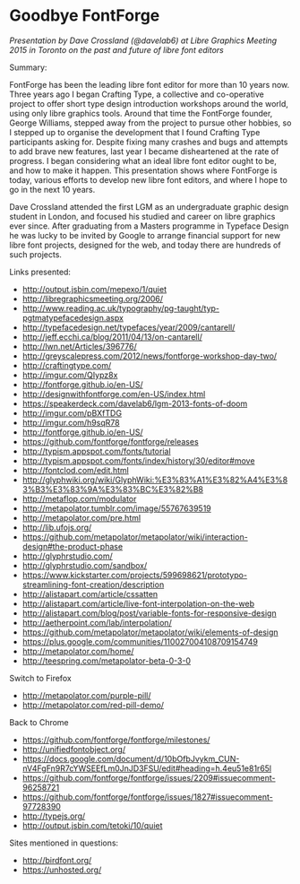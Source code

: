 # Goodbye FontForge

_Presentation by Dave Crossland (@davelab6) at Libre Graphics Meeting 2015 in Toronto on the past and future of libre font editors_

Summary:

FontForge has been the leading libre font editor for more than 10 years now. Three years ago I began Crafting Type, a collective and co-operative project to offer short type design introduction workshops around the world, using only libre graphics tools. Around that time the FontForge founder, George Williams, stepped away from the project to pursue other hobbies, so I stepped up to organise the development that I found Crafting Type participants asking for. Despite fixing many crashes and bugs and attempts to add brave new features, last year I became disheartened at the rate of progress. I began considering what an ideal libre font editor ought to be, and how to make it happen. This presentation shows where FontForge is today, various efforts to develop new libre font editors, and where I hope to go in the next 10 years.

Dave Crossland attended the first LGM as an undergraduate graphic design student in London, and focused his studied and career on libre graphics ever since. After graduating from a Masters programme in Typeface Design he was lucky to be invited by Google to arrange financial support for new libre font projects, designed for the web, and today there are hundreds of such projects.

Links presented:

* http://output.jsbin.com/mepexo/1/quiet
* http://libregraphicsmeeting.org/2006/
* http://www.reading.ac.uk/typography/pg-taught/typ-pgtmatypefacedesign.aspx
* http://typefacedesign.net/typefaces/year/2009/cantarell/
* http://jeff.ecchi.ca/blog/2011/04/13/on-cantarell/
* http://lwn.net/Articles/396776/
* http://greyscalepress.com/2012/news/fontforge-workshop-day-two/
* http://craftingtype.com/
* http://imgur.com/QIypz8x
* http://fontforge.github.io/en-US/
* http://designwithfontforge.com/en-US/index.html
* https://speakerdeck.com/davelab6/lgm-2013-fonts-of-doom
* http://imgur.com/pBXfTDG
* http://imgur.com/h9sqR78
* http://fontforge.github.io/en-US/
* https://github.com/fontforge/fontforge/releases
* http://typism.appspot.com/fonts/tutorial
* http://typism.appspot.com/fonts/index/history/30/editor#move
* http://fontclod.com/edit.html
* http://glyphwiki.org/wiki/GlyphWiki:%E3%83%A1%E3%82%A4%E3%83%B3%E3%83%9A%E3%83%BC%E3%82%B8
* http://metaflop.com/modulator
* http://metapolator.tumblr.com/image/55767639519
* http://metapolator.com/pre.html
* http://lib.ufojs.org/
* https://github.com/metapolator/metapolator/wiki/interaction-design#the-product-phase
* http://glyphrstudio.com/
* http://glyphrstudio.com/sandbox/
* https://www.kickstarter.com/projects/599698621/prototypo-streamlining-font-creation/description
* http://alistapart.com/article/cssatten
* http://alistapart.com/article/live-font-interpolation-on-the-web
* http://alistapart.com/blog/post/variable-fonts-for-responsive-design
* http://aetherpoint.com/lab/interpolation/
* https://github.com/metapolator/metapolator/wiki/elements-of-design
* https://plus.google.com/communities/110027004108709154749
* http://metapolator.com/home/
* http://teespring.com/metapolator-beta-0-3-0

Switch to Firefox

* http://metapolator.com/purple-pill/
* http://metapolator.com/red-pill-demo/

Back to Chrome

* https://github.com/fontforge/fontforge/milestones/
* http://unifiedfontobject.org/
* https://docs.google.com/document/d/10bOfbJvykm_CUN-nV4FgFn9R7cYWSEEfLm0JnJD3FSU/edit#heading=h.4eu51e81r65l
* https://github.com/fontforge/fontforge/issues/2209#issuecomment-96258721
* https://github.com/fontforge/fontforge/issues/1827#issuecomment-97728390
* http://typejs.org/
* http://output.jsbin.com/tetoki/10/quiet

Sites mentioned in questions:

* http://birdfont.org/
* https://unhosted.org/
